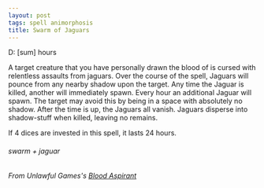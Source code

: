 ```yaml
---
layout: post
tags: spell animorphosis
title: Swarm of Jaguars
---
```

D: [sum] hours

A target creature that you have personally drawn the blood of is cursed with relentless assaults from jaguars. Over the course of the spell, Jaguars will pounce from any nearby shadow upon the target. Any time the Jaguar is killed, another will immediately spawn. Every hour an additional Jaguar will spawn. The target may avoid this by being in a space with absolutely no shadow. After the time is up, the Jaguars all vanish. Jaguars disperse into shadow-stuff when killed, leaving no remains.

If 4 dices are invested in this spell, it lasts 24 hours.

###### swarm + jaguar
###### From Unlawful Games's [Blood Aspirant](https://unlawfulgames.blogspot.com/2019/08/glog-blood-aspirant.html)

